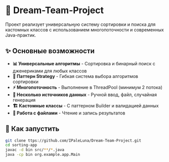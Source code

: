 # 💫 Dream-Team-Project

Проект реализует универсальную систему сортировки и поиска для кастомных классов с использованием многопоточности и современных Java-практик.

## ✨ Основные возможности

- **📊 Универсальные алгоритмы** - Сортировка и бинарный поиск с дженериками для любых классов
- **🔀 Паттерн Strategy** - Гибкая система выбора алгоритмов сортировки
- **⚡ Многопоточность** - Выполнение в ThreadPool (минимум 2 потока)
- **🎯 Несколько источников данных** - Ручной ввод, файл, случайная генерация
- **🏗️ Кастомные классы** - С паттерном Builder и валидацией данных
- **📝 Работа с файлами** - Чтение и запись результатов


## 🚀 Как запустить

```bash
git clone ttps://github.com/IPaleLuna/Dream-Team-Project.git
cd sorting-app
javac -d bin src/**/*.java
java -cp bin org.example.app.Main
```


